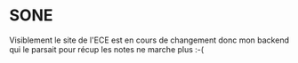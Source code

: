 # SONE

Visiblement le site de l'ECE est en cours de changement donc mon backend qui le parsait pour récup les notes ne marche plus :-( 